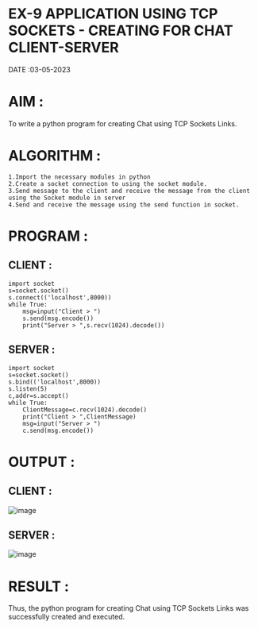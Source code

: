 # EX-9 APPLICATION USING TCP SOCKETS - CREATING FOR CHAT CLIENT-SERVER
DATE :03-05-2023

# AIM :
To write a python program for creating Chat using TCP Sockets Links.

# ALGORITHM :
```
1.Import the necessary modules in python
2.Create a socket connection to using the socket module.
3.Send message to the client and receive the message from the client using the Socket module in server
4.Send and receive the message using the send function in socket.
```
# PROGRAM :
## CLIENT :
```
import socket
s=socket.socket()
s.connect(('localhost',8000))
while True:
    msg=input("Client > ")
    s.send(msg.encode())
    print("Server > ",s.recv(1024).decode())
   ```
## SERVER :
```
import socket
s=socket.socket()
s.bind(('localhost',8000))
s.listen(5)
c,addr=s.accept()
while True:
    ClientMessage=c.recv(1024).decode()
    print("Client > ",ClientMessage)
    msg=input("Server > ")
    c.send(msg.encode())
  ```
# OUTPUT :
## CLIENT :
![image](https://github.com/yuvabharathib/EX-9/assets/113497404/3f31eefb-a793-45e0-84ec-5558253915cf)


## SERVER :
![image](https://github.com/yuvabharathib/EX-9/assets/113497404/be0e1596-c762-40e5-b732-f600854f9f6a)


# RESULT :
Thus, the python program for creating Chat using TCP Sockets Links was successfully created and executed.

